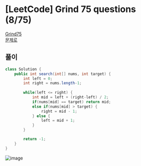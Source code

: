 # [LeetCode] Grind 75 questions (8/75)
<a href="https://www.techinterviewhandbook.org/grind75" target="_blank">Grind75</a>  
<a href="https://leetcode.com/problems/binary-search/" target="_blank">문제로</a>

## 풀이
```java
class Solution {
    public int search(int[] nums, int target) {
        int left = 0;
        int right = nums.length-1;
        
        while(left <= right) {
            int mid = left + (right-left) / 2;
            if(nums[mid] == target) return mid;
            else if(nums[mid] > target) {
                right = mid - 1;
            } else {
                left = mid + 1;
            }
        }

        return -1;
    }
}
```

![image](https://github.com/nullnull-kim/nullnull-kim.github.io/assets/77221161/cdeb169a-cb49-487b-b962-2dc8c360ccc7)